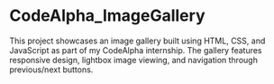 # CodeAlpha_ImageGallery
This project showcases an image gallery built using HTML, CSS, and JavaScript as part of my CodeAlpha internship. The gallery features responsive design, lightbox image viewing, and navigation through previous/next buttons.
